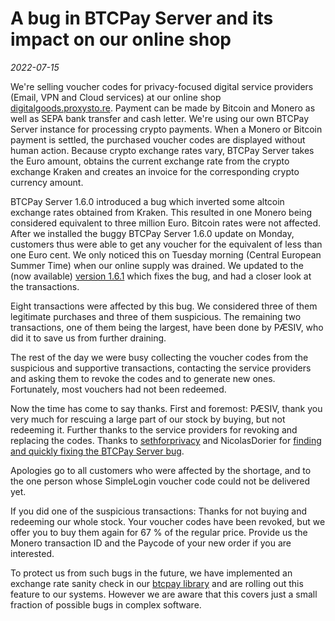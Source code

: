# A bug in BTCPay Server and its impact on our online shop

_2022-07-15_

We're selling voucher codes for privacy-focused digital service providers (Email, VPN and Cloud services) at our online shop [digitalgoods.proxysto.re](https://digitalgoods.proxysto.re). Payment can be made by Bitcoin and Monero as well as SEPA bank transfer and cash letter. We're using our own BTCPay Server instance for processing crypto payments. When a Monero or Bitcoin payment is settled, the purchased voucher codes are displayed without human action. Because crypto exchange rates vary, BTCPay Server takes the Euro amount, obtains the current exchange rate from the crypto exchange Kraken and creates an invoice for the corresponding crypto currency amount.

BTCPay Server 1.6.0 introduced a bug which inverted some altcoin exchange rates obtained from Kraken. This resulted in one Monero being considered equivalent to three million Euro. Bitcoin rates were not affected. After we installed the buggy BTCPay Server 1.6.0 update on Monday, customers thus were able to get any voucher for the equivalent of less than one Euro cent. We only noticed this on Tuesday morning (Central European Summer Time) when our online supply was drained. We updated to the (now available) [version 1.6.1](https://github.com/btcpayserver/btcpayserver/releases/tag/v1.6.1) which fixes the bug, and had a closer look at the transactions.

Eight transactions were affected by this bug. We considered three of them legitimate purchases and three of them suspicious. The remaining two transactions, one of them being the largest, have been done by PÆSIV, who did it to save us from further draining.

The rest of the day we were busy collecting the voucher codes from the suspicious and supportive transactions, contacting the service providers and asking them to revoke the codes and to generate new ones. Fortunately, most vouchers had not been redeemed.

Now the time has come to say thanks. First and foremost: PÆSIV, thank you very much for rescuing a large part of our stock by buying, but not redeeming it. Further thanks to the service providers for revoking and replacing the codes. Thanks to [sethforprivacy](https://sethforprivacy.com/) and NicolasDorier for [finding and quickly fixing the BTCPay Server bug](https://github.com/btcpayserver/btcpayserver/pull/3957).

Apologies go to all customers who were affected by the shortage, and to the one person whose SimpleLogin voucher code could not be delivered yet.

If you did one of the suspicious transactions: Thanks for not buying and redeeming our whole stock. Your voucher codes have been revoked, but we offer you to buy them again for 67 % of the regular price. Provide us the Monero transaction ID and the Paycode of your new order if you are interested.

To protect us from such bugs in the future, we have implemented an exchange rate sanity check in our [btcpay library](https://github.com/dys2p/btcpay) and are rolling out this feature to our systems. However we are aware that this covers just a small fraction of possible bugs in complex software.
